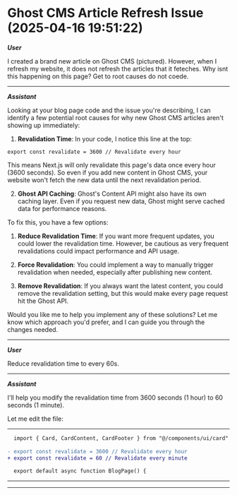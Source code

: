 <!-- Generated by SpecStory -->

# Ghost CMS Article Refresh Issue (2025-04-16 19:51:22)

_**User**_

I created a brand new article on Ghost CMS (pictured). However, when I refresh my website, it does not refresh the articles that it feteches. Why isnt this happening on this page? Get to root causes do not coede. 

---

_**Assistant**_

Looking at your blog page code and the issue you're describing, I can identify a few potential root causes for why new Ghost CMS articles aren't showing up immediately:

1. **Revalidation Time**: In your code, I notice this line at the top:
```4:4:src/app/blog/page.tsx
export const revalidate = 3600 // Revalidate every hour
```
This means Next.js will only revalidate this page's data once every hour (3600 seconds). So even if you add new content in Ghost CMS, your website won't fetch the new data until the next revalidation period.

2. **Ghost API Caching**: Ghost's Content API might also have its own caching layer. Even if you request new data, Ghost might serve cached data for performance reasons.

To fix this, you have a few options:

1. **Reduce Revalidation Time**: If you want more frequent updates, you could lower the revalidation time. However, be cautious as very frequent revalidations could impact performance and API usage.

2. **Force Revalidation**: You could implement a way to manually trigger revalidation when needed, especially after publishing new content.

3. **Remove Revalidation**: If you always want the latest content, you could remove the revalidation setting, but this would make every page request hit the Ghost API.

Would you like me to help you implement any of these solutions? Let me know which approach you'd prefer, and I can guide you through the changes needed.

---

_**User**_

Reduce revalidation time to every 60s. 

---

_**Assistant**_

I'll help you modify the revalidation time from 3600 seconds (1 hour) to 60 seconds (1 minute).

Let me edit the file:

---

```diff
  import { Card, CardContent, CardFooter } from "@/components/ui/card"
  
- export const revalidate = 3600 // Revalidate every hour
+ export const revalidate = 60 // Revalidate every minute
  
  export default async function BlogPage() {
```

---



---

